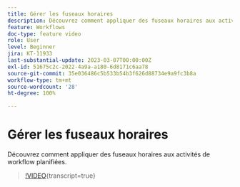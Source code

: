 ```yaml
---
title: Gérer les fuseaux horaires
description: Découvrez comment appliquer des fuseaux horaires aux activités de workflow planifiées.
feature: Workflows
doc-type: feature video
role: User
level: Beginner
jira: KT-11933
last-substantial-update: 2023-03-07T00:00:00Z
exl-id: 51675c2c-2022-4a9a-a180-6d8171c6aa78
source-git-commit: 35e036486c5b533b54b3f626d88734e9a9fc3b8a
workflow-type: tm+mt
source-wordcount: '28'
ht-degree: 100%

---
```


# Gérer les fuseaux horaires

Découvrez comment appliquer des fuseaux horaires aux activités de workflow planifiées.

>[!VIDEO](https://video.tv.adobe.com/v/3416040?quality=12&learn=on){transcript=true}
